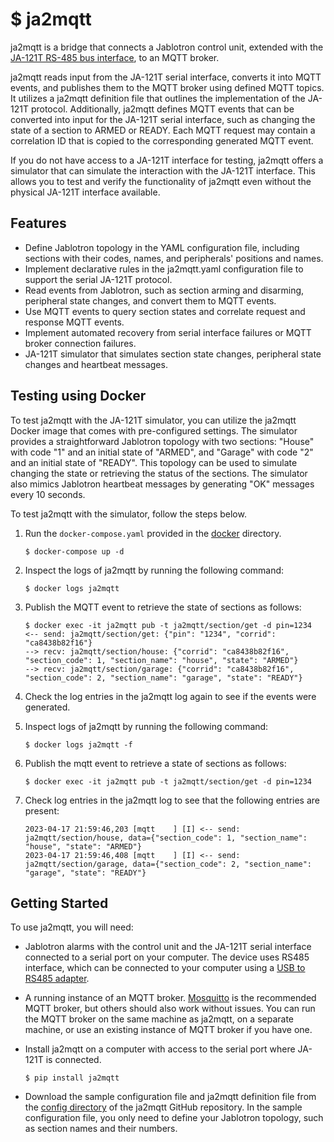# $ ja2mqtt

ja2mqtt is a bridge that connects a Jablotron control unit, extended with the [JA-121T RS-485 bus interface](https://www.jablotron.com/en/produkt/rs-485-bus-interface-426/), to an MQTT broker.

ja2mqtt reads input from the JA-121T serial interface, converts it into MQTT events, and publishes them to the MQTT broker using defined MQTT topics. It utilizes a ja2mqtt definition file that outlines the implementation of the JA-121T protocol. Additionally, ja2mqtt defines MQTT events that can be converted into input for the JA-121T serial interface, such as changing the state of a section to ARMED or READY. Each MQTT request may contain a correlation ID that is copied to the corresponding generated MQTT event.

If you do not have access to a JA-121T interface for testing, ja2mqtt offers a simulator that can simulate the interaction with the JA-121T interface. This allows you to test and verify the functionality of ja2mqtt even without the physical JA-121T interface available.

## Features

* Define Jablotron topology in the YAML configuration file, including sections with their codes, names, and peripherals' positions and names.
* Implement declarative rules in the ja2mqtt.yaml configuration file to support the serial JA-121T protocol.
* Read events from Jablotron, such as section arming and disarming, peripheral state changes, and convert them to MQTT events.
* Use MQTT events to query section states and correlate request and response MQTT events.
* Implement automated recovery from serial interface failures or MQTT broker connection failures.
* JA-121T simulator that simulates section state changes, peripheral state changes and heartbeat messages.

## Testing using Docker

To test ja2mqtt with the JA-121T simulator, you can utilize the ja2mqtt Docker image that comes with pre-configured settings. The simulator provides a straightforward Jablotron topology with two sections: "House" with code "1" and an initial state of "ARMED", and "Garage" with code "2" and an initial state of "READY". This topology can be used to simulate changing the state or retrieving the status of the sections. The simulator also mimics Jablotron heartbeat messages by generating "OK" messages every 10 seconds.

To test ja2mqtt with the simulator, follow the steps below.

1. Run the `docker-compose.yaml` provided in the [docker](https://github.com/tomvit/ja2mqtt/tree/master/docker) directory.

   ```
   $ docker-compose up -d
   ```

2. Inspect the logs of ja2mqtt by running the following command:

   ```
   $ docker logs ja2mqtt
   ```

3. Publish the MQTT event to retrieve the state of sections as follows:

   ```
   $ docker exec -it ja2mqtt pub -t ja2mqtt/section/get -d pin=1234
   <-- send: ja2mqtt/section/get: {"pin": "1234", "corrid": "ca8438b82f16"}
   --> recv: ja2mqtt/section/house: {"corrid": "ca8438b82f16", "section_code": 1, "section_name": "house", "state": "ARMED"}
   --> recv: ja2mqtt/section/garage: {"corrid": "ca8438b82f16", "section_code": 2, "section_name": "garage", "state": "READY"}   
   ```

4. Check the log entries in the ja2mqtt log again to see if the events were generated.

2. Inspect logs of ja2mqtt by running the following command:

   ```
   $ docker logs ja2mqtt -f
   ```

3. Publish the mqtt event to retrieve a state of sections as follows:

   ```
   $ docker exec -it ja2mqtt pub -t ja2mqtt/section/get -d pin=1234
   ```

4. Check log entries in the ja2mqtt log to see that the following entries are present:

   ```
   2023-04-17 21:59:46,203 [mqtt    ] [I] <-- send: ja2mqtt/section/house, data={"section_code": 1, "section_name": "house", "state": "ARMED"}
   2023-04-17 21:59:46,408 [mqtt    ] [I] <-- send: ja2mqtt/section/garage, data={"section_code": 2, "section_name": "garage", "state": "READY"}
   ```
## Getting Started

To use ja2mqtt, you will need:

* Jablotron alarms with the control unit and the JA-121T serial interface connected to a serial port on your computer. The device uses RS485 interface, which can be connected to your computer using a [USB to RS485 adapter](https://www.aliexpress.com/w/wholesale-ch340-usb-rs485.html).

* A running instance of an MQTT broker. [Mosquitto](https://mosquitto.org/) is the recommended MQTT broker, but others should also work without issues. You can run the MQTT broker on the same machine as ja2mqtt, on a separate machine, or use an existing instance of MQTT broker if you have one.

* Install ja2mqtt on a computer with access to the serial port where JA-121T is connected.

   ```
   $ pip install ja2mqtt
   ```

* Download the sample configuration file and ja2mqtt definition file from the [config directory](https://github.com/tomvit/ja2mqtt/tree/master/config) of the ja2mqtt GitHub repository. In the sample configuration file, you only need to define your Jablotron topology, such as section names and their numbers.
